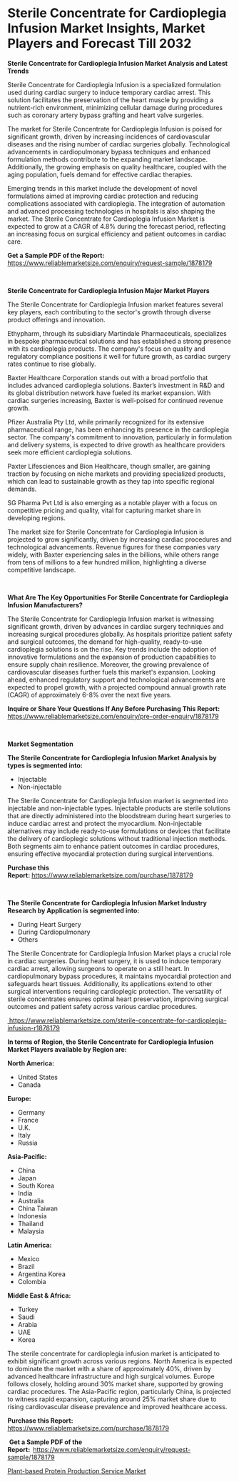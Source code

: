 <p><h1>Sterile Concentrate for Cardioplegia Infusion Market Insights, Market Players and Forecast Till 2032</h1></p><p><strong>Sterile Concentrate for Cardioplegia Infusion Market Analysis and Latest Trends</strong></p>
<p><p>Sterile Concentrate for Cardioplegia Infusion is a specialized formulation used during cardiac surgery to induce temporary cardiac arrest. This solution facilitates the preservation of the heart muscle by providing a nutrient-rich environment, minimizing cellular damage during procedures such as coronary artery bypass grafting and heart valve surgeries. </p><p>The market for Sterile Concentrate for Cardioplegia Infusion is poised for significant growth, driven by increasing incidences of cardiovascular diseases and the rising number of cardiac surgeries globally. Technological advancements in cardiopulmonary bypass techniques and enhanced formulation methods contribute to the expanding market landscape. Additionally, the growing emphasis on quality healthcare, coupled with the aging population, fuels demand for effective cardiac therapies.</p><p>Emerging trends in this market include the development of novel formulations aimed at improving cardiac protection and reducing complications associated with cardioplegia. The integration of automation and advanced processing technologies in hospitals is also shaping the market. The Sterile Concentrate for Cardioplegia Infusion Market is expected to grow at a CAGR of 4.8% during the forecast period, reflecting an increasing focus on surgical efficiency and patient outcomes in cardiac care.</p></p>
<p><strong>Get a Sample PDF of the Report:&nbsp;</strong> <a href="https://www.reliablemarketsize.com/enquiry/request-sample/1878179?utm_campaign=2744&utm_medium=2&utm_source=Github&utm_content=ia&utm_term=05032025&utm_id=sterile-concentrate-for-cardioplegia-infusion">https://www.reliablemarketsize.com/enquiry/request-sample/1878179</a></p>
<p>&nbsp;</p>
<p><strong>Sterile Concentrate for Cardioplegia Infusion Major Market Players</strong></p>
<p><p>The Sterile Concentrate for Cardioplegia Infusion market features several key players, each contributing to the sector's growth through diverse product offerings and innovation. </p><p>Ethypharm, through its subsidiary Martindale Pharmaceuticals, specializes in bespoke pharmaceutical solutions and has established a strong presence with its cardioplegia products. The company's focus on quality and regulatory compliance positions it well for future growth, as cardiac surgery rates continue to rise globally.</p><p>Baxter Healthcare Corporation stands out with a broad portfolio that includes advanced cardioplegia solutions. Baxter’s investment in R&D and its global distribution network have fueled its market expansion. With cardiac surgeries increasing, Baxter is well-poised for continued revenue growth.</p><p>Pfizer Australia Pty Ltd, while primarily recognized for its extensive pharmaceutical range, has been enhancing its presence in the cardioplegia sector. The company's commitment to innovation, particularly in formulation and delivery systems, is expected to drive growth as healthcare providers seek more efficient cardioplegia solutions.</p><p>Paxter Lifesciences and Bion Healthcare, though smaller, are gaining traction by focusing on niche markets and providing specialized products, which can lead to sustainable growth as they tap into specific regional demands.</p><p>SG Pharma Pvt Ltd is also emerging as a notable player with a focus on competitive pricing and quality, vital for capturing market share in developing regions.</p><p>The market size for Sterile Concentrate for Cardioplegia Infusion is projected to grow significantly, driven by increasing cardiac procedures and technological advancements. Revenue figures for these companies vary widely, with Baxter experiencing sales in the billions, while others range from tens of millions to a few hundred million, highlighting a diverse competitive landscape.</p></p>
<p>&nbsp;</p>
<p><strong>What Are The Key Opportunities For Sterile Concentrate for Cardioplegia Infusion Manufacturers?</strong></p>
<p><p>The Sterile Concentrate for Cardioplegia Infusion market is witnessing significant growth, driven by advances in cardiac surgery techniques and increasing surgical procedures globally. As hospitals prioritize patient safety and surgical outcomes, the demand for high-quality, ready-to-use cardioplegia solutions is on the rise. Key trends include the adoption of innovative formulations and the expansion of production capabilities to ensure supply chain resilience. Moreover, the growing prevalence of cardiovascular diseases further fuels this market's expansion. Looking ahead, enhanced regulatory support and technological advancements are expected to propel growth, with a projected compound annual growth rate (CAGR) of approximately 6-8% over the next five years.</p></p>
<p><strong>Inquire or Share Your Questions If Any Before Purchasing This Report:</strong> <a href="https://www.reliablemarketsize.com/enquiry/pre-order-enquiry/1878179?utm_campaign=2744&utm_medium=2&utm_source=Github&utm_content=ia&utm_term=05032025&utm_id=sterile-concentrate-for-cardioplegia-infusion">https://www.reliablemarketsize.com/enquiry/pre-order-enquiry/1878179</a></p>
<p>&nbsp;</p>
<p><strong>Market Segmentation</strong></p>
<p><strong>The Sterile Concentrate for Cardioplegia Infusion Market Analysis by types is segmented into:</strong></p>
<p><ul><li>Injectable</li><li>Non-injectable</li></ul></p>
<p><p>The Sterile Concentrate for Cardioplegia Infusion market is segmented into injectable and non-injectable types. Injectable products are sterile solutions that are directly administered into the bloodstream during heart surgeries to induce cardiac arrest and protect the myocardium. Non-injectable alternatives may include ready-to-use formulations or devices that facilitate the delivery of cardioplegic solutions without traditional injection methods. Both segments aim to enhance patient outcomes in cardiac procedures, ensuring effective myocardial protection during surgical interventions.</p></p>
<p><strong>Purchase this Report:&nbsp;</strong><a href="https://www.reliablemarketsize.com/purchase/1878179?utm_campaign=2744&utm_medium=2&utm_source=Github&utm_content=ia&utm_term=05032025&utm_id=sterile-concentrate-for-cardioplegia-infusion">https://www.reliablemarketsize.com/purchase/1878179</a></p>
<p>&nbsp;</p>
<p><strong>The Sterile Concentrate for Cardioplegia Infusion Market Industry Research by Application is segmented into:</strong></p>
<p><ul><li>During Heart Surgery</li><li>During Cardiopulmonary</li><li>Others</li></ul></p>
<p><p>The Sterile Concentrate for Cardioplegia Infusion Market plays a crucial role in cardiac surgeries. During heart surgery, it is used to induce temporary cardiac arrest, allowing surgeons to operate on a still heart. In cardiopulmonary bypass procedures, it maintains myocardial protection and safeguards heart tissues. Additionally, its applications extend to other surgical interventions requiring cardioplegic protection. The versatility of sterile concentrates ensures optimal heart preservation, improving surgical outcomes and patient safety across various cardiac procedures.</p></p>
<p><a href="https://www.reliablemarketsize.com/sterile-concentrate-for-cardioplegia-infusion-r1878179?utm_campaign=2744&utm_medium=2&utm_source=Github&utm_content=ia&utm_term=05032025&utm_id=sterile-concentrate-for-cardioplegia-infusion">&nbsp;https://www.reliablemarketsize.com/sterile-concentrate-for-cardioplegia-infusion-r1878179</a></p>
<p><strong>In terms of Region, the Sterile Concentrate for Cardioplegia Infusion Market Players available by Region are:</strong></p>
<p>
    <p> <strong> North America: </strong>
        <ul>
            <li>United States</li>
            <li>Canada</li>
        </ul>
        </p> 
    <p> <strong> Europe: </strong>
        <ul>
            <li>Germany</li>
            <li>France</li>
            <li>U.K.</li>
            <li>Italy</li>
            <li>Russia</li>
        </ul>
        </p> 
    <p> <strong> Asia-Pacific: </strong>
        <ul>
            <li>China</li>
            <li>Japan</li>
            <li>South Korea</li>
            <li>India</li>
            <li>Australia</li>
            <li>China Taiwan</li>
            <li>Indonesia</li>
            <li>Thailand</li>
            <li>Malaysia</li>
        </ul>
        </p> 
    <p> <strong> Latin America: </strong>
        <ul>
            <li>Mexico</li>
            <li>Brazil</li>
            <li>Argentina Korea</li>
            <li>Colombia</li>
        </ul>
        </p> 
    <p> <strong> Middle East & Africa: </strong>
        <ul>
            <li>Turkey</li>
            <li>Saudi</li>
            <li>Arabia</li>
            <li>UAE</li>
            <li>Korea</li>
        </ul>
    </p>
    </p>
<p><p>The sterile concentrate for cardioplegia infusion market is anticipated to exhibit significant growth across various regions. North America is expected to dominate the market with a share of approximately 40%, driven by advanced healthcare infrastructure and high surgical volumes. Europe follows closely, holding around 30% market share, supported by growing cardiac procedures. The Asia-Pacific region, particularly China, is projected to witness rapid expansion, capturing around 25% market share due to rising cardiovascular disease prevalence and improved healthcare access.</p></p>
<p><strong>Purchase this Report: </strong><a href="https://www.reliablemarketsize.com/purchase/1878179?utm_campaign=2744&utm_medium=2&utm_source=Github&utm_content=ia&utm_term=05032025&utm_id=sterile-concentrate-for-cardioplegia-infusion">https://www.reliablemarketsize.com/purchase/1878179</a></p>
<p>&nbsp;<strong>Get a Sample PDF of the Report:&nbsp;&nbsp;</strong><a href="https://www.reliablemarketsize.com/enquiry/request-sample/1878179?utm_campaign=2744&utm_medium=2&utm_source=Github&utm_content=ia&utm_term=05032025&utm_id=sterile-concentrate-for-cardioplegia-infusion">https://www.reliablemarketsize.com/enquiry/request-sample/1878179</a></p>
<p><strong></strong></p>
<p><p><a href="https://github.com/FahadAhmed223/Market-Research-Report-List-1/blob/main/plant-based-protein-production-service-market.md?utm_campaign=2744&utm_medium=2&utm_source=Github&utm_content=ia&utm_term=05032025&utm_id=sterile-concentrate-for-cardioplegia-infusion">Plant-based Protein Production Service Market</a></p></p>